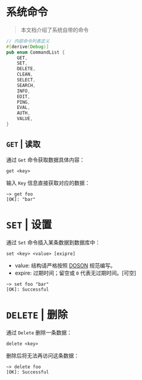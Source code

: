 # 系统命令

> 本文档介绍了系统自带的命令

```rust
// 内部命令列表定义
#[derive(Debug)]
pub enum CommandList {
    GET,
    SET,
    DELETE,
    CLEAN,
    SELECT,
    SEARCH,
    INFO,
    EDIT,
    PING,
    EVAL,
    AUTH,
    VALUE,
}
```

## `GET` | 读取

通过 `Get` 命令获取数据具体内容：

```
get <key>
```
输入 `Key` 信息直接获取对应的数据：
```
~> get foo
[OK]: "bar"
```

# `SET` | 设置

通过 `Set` 命令插入某条数据到数据库中：

```
set <key> <value> [exipre]
```

- value: 结构请严格按照 [DOSON](/zh-cn/data-value) 规范编写。
- expire: 过期时间；留空或 `0` 代表无过期时间。[可空]

```
~> set foo "bar"
[OK]: Successful
```

# `DELETE` | 删除

通过 `Delete` 删除一条数据：

```
delete <key>
```
删除后将无法再访问这条数据：
```
~> delete foo
[OK]: Successful
```